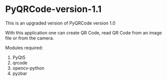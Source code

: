 # PyQRCode-version-1.1
 
This is an upgraded version of PyQRCode version 1.0

With this application one can create QR Code, read QR Code from an image file or from the camera.

Modules required:
1. PyQt5
2. qrcode
3. opencv-python
4. pyzbar
